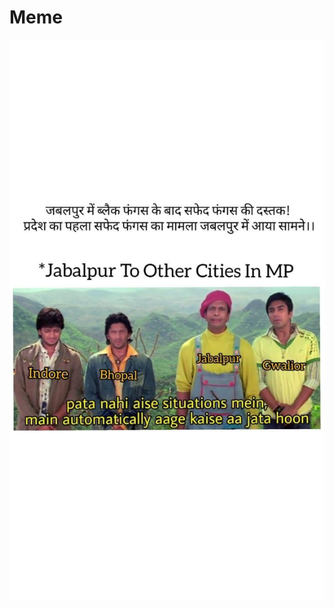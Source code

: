 # Meme

![Meme](https://raw.githubusercontent.com/HemantSachdeva/HacktoberFest/2021/assets/Romiljain.jpg)
